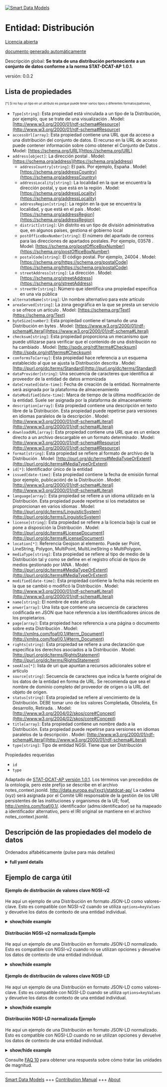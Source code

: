 <!-- 10-Header -->
    
[![Smart Data Models](https://smartdatamodels.org/wp-content/uploads/2022/01/SmartDataModels_logo.png "Logo")](https://smartdatamodels.org)    

Entidad: Distribución    
=====================
<!-- /10-Header -->
    
<!-- 15-License -->
    

[Licencia abierta](https://github.com/smart-data-models//dataModel.STAT-DCAT-AP/blob/master/Distribution/LICENSE.md)    

[documento generado automáticamente](https://docs.google.com/presentation/d/e/2PACX-1vTs-Ng5dIAwkg91oTTUdt8ua7woBXhPnwavZ0FxgR8BsAI_Ek3C5q97Nd94HS8KhP-r_quD4H0fgyt3/pub?start=false&loop=false&delayms=3000#slide=id.gb715ace035_0_60)    
<!-- /15-License -->
    
<!-- 20-Description -->
    

Descripción global: **Se trata de una distribución perteneciente a un conjunto de datos conforme a la norma STAT-DCAT-AP 1.0.1**.    

versión: 0.0.2    
<!-- /20-Description -->
    
<!-- 30-PropertiesList -->
    

## Lista de propiedades    

<sup><sub>[*] Si no hay un tipo en un atributo es porque puede tener varios tipos o diferentes formatos/patrones</sub></sup>.    
- `Type[string]`: Esta propiedad está vinculada a un tipo de la Distribución, por ejemplo, que se trate de una visualización  . Model: [http://www.w3.org/2000/01/rdf-schema#Resource](http://www.w3.org/2000/01/rdf-schema#Resource)
- `accessUrl[array]`: Esta propiedad contiene una URL que da acceso a una distribución del conjunto de datos. El recurso en la URL de acceso puede contener información sobre cómo obtener el Conjunto de Datos  . Model: [https://schema.org/URL](https://schema.org/URL)
- `address[object]`: La dirección postal  . Model: [https://schema.org/address](https://schema.org/address)
	- `addressCountry[string]`: El país. Por ejemplo, España  . Model: [https://schema.org/addressCountry](https://schema.org/addressCountry)    
	- `addressLocality[string]`: La localidad en la que se encuentra la dirección postal, y que está en la región  . Model: [https://schema.org/addressLocality](https://schema.org/addressLocality)    
	- `addressRegion[string]`: La región en la que se encuentra la localidad, y que está en el país  . Model: [https://schema.org/addressRegion](https://schema.org/addressRegion)    
	- `district[string]`: Un distrito es un tipo de división administrativa que, en algunos países, gestiona el gobierno local      
	- `postOfficeBoxNumber[string]`: El número del apartado de correos para las direcciones de apartados postales. Por ejemplo, 03578  . Model: [https://schema.org/postOfficeBoxNumber](https://schema.org/postOfficeBoxNumber)    
	- `postalCode[string]`: El código postal. Por ejemplo, 24004  . Model: [https://schema.org/https://schema.org/postalCode](https://schema.org/https://schema.org/postalCode)    
	- `streetAddress[string]`: La dirección  . Model: [https://schema.org/streetAddress](https://schema.org/streetAddress)    
	- `streetNr[string]`: Número que identifica una propiedad específica en una vía pública      
- `alternateName[string]`: Un nombre alternativo para este artículo  
- `areaServed[string]`: La zona geográfica en la que se presta un servicio o se ofrece un artículo  . Model: [https://schema.org/Text](https://schema.org/Text)
- `byteSize[number]`: Esta propiedad contiene el tamaño de una Distribución en bytes  . Model: [https://www.w3.org/2000/01/rdf-schema#Literal](https://www.w3.org/2000/01/rdf-schema#Literal)
- `checksum[string]`: Esta propiedad proporciona un mecanismo que puede utilizarse para verificar que el contenido de una distribución no ha cambiado  . Model: [http://spdx.org/rdf/terms#Checksum](http://spdx.org/rdf/terms#Checksum)
- `conformsTo[array]`: Esta propiedad hace referencia a un esquema establecido al que se ajusta la Distribución descrita  . Model: [http://purl.org/dc/terms/Standard](http://purl.org/dc/terms/Standard)
- `dataProvider[string]`: Una secuencia de caracteres que identifica al proveedor de la entidad de datos armonizada  
- `dateCreated[date-time]`: Fecha de creación de la entidad. Normalmente será asignada por la plataforma de almacenamiento  
- `dateModified[date-time]`: Marca de tiempo de la última modificación de la entidad. Suele ser asignada por la plataforma de almacenamiento  
- `description[array]`: Esta propiedad contiene una descripción en texto libre de la Distribución. Esta propiedad puede repetirse para versiones en idiomas paralelos de la descripción  . Model: [http://www.w3.org/2000/01/rdf-schema#Literal](http://www.w3.org/2000/01/rdf-schema#Literal)
- `downloadURL[array]`: Esta propiedad contiene una URL que es un enlace directo a un archivo descargable en un formato determinado  . Model: [http://www.w3.org/2000/01/rdf-schema#Resource](http://www.w3.org/2000/01/rdf-schema#Resource)
- `format[string]`: Esta propiedad se refiere al formato de archivo de la Distribución  . Model: [http://purl.org/dc/terms#MediaTypeOrExtent](http://purl.org/dc/terms#MediaTypeOrExtent)
- `id[*]`: Identificador único de la entidad  
- `issued[date-time]`: Esta propiedad contiene la fecha de emisión formal (por ejemplo, publicación) de la Distribución  . Model: [http://www.w3.org/2000/01/rdf-schema#Literal](http://www.w3.org/2000/01/rdf-schema#Literal)
- `language[array]`: Esta propiedad se refiere a un idioma utilizado en la Distribución. Esta propiedad puede repetirse si los metadatos se proporcionan en varios idiomas  . Model: [http://purl.org/dc/terms/LinguisticSystem](http://purl.org/dc/terms/LinguisticSystem)
- `license[string]`: Esta propiedad se refiere a la licencia bajo la cual se pone a disposición la Distribución  . Model: [http://purl.org/dc/terms#LicenseDocument](http://purl.org/dc/terms#LicenseDocument)
- `location[*]`: Referencia Geojson al elemento. Puede ser Point, LineString, Polygon, MultiPoint, MultiLineString o MultiPolygon.  
- `mediaType[string]`: Esta propiedad se refiere al tipo de medio de la Distribución tal y como se define en el registro oficial de tipos de medios gestionado por IANA  . Model: [http://purl.org/dc/terms#MediaTypeOrExtent](http://purl.org/dc/terms#MediaTypeOrExtent)
- `modified[date-time]`: Esta propiedad contiene la fecha más reciente en la que se cambió o modificó la Distribución  . Model: [http://www.w3.org/2000/01/rdf-schema#Literal](http://www.w3.org/2000/01/rdf-schema#Literal)
- `name[string]`: El nombre de este artículo  
- `onwer[array]`: Una lista que contiene una secuencia de caracteres codificada en JSON que hace referencia a los identificadores únicos de los propietarios.  
- `page[array]`: Esta propiedad hace referencia a una página o documento sobre esta Distribución  . Model: [http://xmlns.com/foaf/0.1/#term_Document](http://xmlns.com/foaf/0.1/#term_Document)
- `rights[string]`: Esta propiedad se refiere a una declaración que especifica los derechos asociados a la Distribución  . Model: [http://purl.org/dc/terms/RightsStatement](http://purl.org/dc/terms/RightsStatement)
- `seeAlso[*]`: lista de uri que apuntan a recursos adicionales sobre el artículo  
- `source[string]`: Secuencia de caracteres que indica la fuente original de los datos de la entidad en forma de URL. Se recomienda que sea el nombre de dominio completo del proveedor de origen o la URL del objeto de origen.  
- `status[string]`: Esta propiedad se refiere al vencimiento de la Distribución. DEBE tomar uno de los valores Completada, Obsoleta, En desarrollo, Retirada.  . Model: [http://www.w3.org/2004/02/skos/core#Concept](http://www.w3.org/2004/02/skos/core#Concept)
- `title[array]`: Esta propiedad contiene un nombre dado a la Distribución. Esta propiedad puede repetirse para versiones en idiomas paralelos de la descripción  . Model: [http://www.w3.org/2000/01/rdf-schema#Literal](http://www.w3.org/2000/01/rdf-schema#Literal)
- `type[string]`: Tipo de entidad NGSI. Tiene que ser Distribución  
<!-- /30-PropertiesList -->
    
<!-- 35-RequiredProperties -->
    

Propiedades requeridas    
- `id`  
- `type`  
<!-- /35-RequiredProperties -->
    
<!-- 40-RequiredProperties -->
    

Adaptado de [STAT-DCAT-AP versión 1.0.1](https://joinup.ec.europa.eu/sites/default/files/distribution/access_url/2019-05/0812e528-c428-4832-b674-d5b9c68d1b42/StatDCAT-AP_1.0.1.pdf). Los términos van precedidos de la ontología, pero este prefijo se describe en el archivo notes_context.jsonld. http://data.europa.eu/(xyz)/statdcat-ap/ La cadena (xyz) será asignada por el Comité URI responsable de la gestión de los URI persistentes de las instituciones y organismos de la UE; foaf, http://xmlns.com/foaf/0.1/. identificador (adms:identificador) se ha mapeado a identificador alternativo, pero el IRI original se mantiene en el archivo notes_context.jsonld.    
<!-- /40-RequiredProperties -->
    
<!-- 50-DataModelHeader -->
    

## Descripción de las propiedades del modelo de datos    

Ordenados alfabéticamente (pulse para más detalles)    
<!-- /50-DataModelHeader -->
    
<!-- 60-ModelYaml -->
    
<details><summary><strong>full yaml details</strong></summary>      

```yaml    
Distribution:      
  description: This is a distribution belonging ot a dataset according to the STAT-DCAT-AP standard 1.0.1      
  properties:      
    Type:      
      description: 'This property links to a type of the Distribution, e.g. that it is a visualisation'      
      type: string      
      x-ngsi:      
        model: "http://www.w3.org/2000/01/rdf-schema#Resource"      
        type: Property      
    accessUrl:      
      description: This property contains a URL that gives access to a Distribution of the Dataset. The resource at the access URL may contain information about how to get the Dataset      
      items:      
        minItems: 1      
        type: string      
      type: array      
      x-ngsi:      
        model: https://schema.org/URL      
        type: Property      
    address:      
      description: The mailing address      
      properties:      
        addressCountry:      
          description: 'The country. For example, Spain'      
          type: string      
          x-ngsi:      
            model: https://schema.org/addressCountry      
            type: Property      
        addressLocality:      
          description: 'The locality in which the street address is, and which is in the region'      
          type: string      
          x-ngsi:      
            model: https://schema.org/addressLocality      
            type: Property      
        addressRegion:      
          description: 'The region in which the locality is, and which is in the country'      
          type: string      
          x-ngsi:      
            model: https://schema.org/addressRegion      
            type: Property      
        district:      
          description: 'A district is a type of administrative division that, in some countries, is managed by the local government'      
          type: string      
          x-ngsi:      
            type: Property      
        postOfficeBoxNumber:      
          description: 'The post office box number for PO box addresses. For example, 03578'      
          type: string      
          x-ngsi:      
            model: https://schema.org/postOfficeBoxNumber      
            type: Property      
        postalCode:      
          description: 'The postal code. For example, 24004'      
          type: string      
          x-ngsi:      
            model: https://schema.org/https://schema.org/postalCode      
            type: Property      
        streetAddress:      
          description: The street address      
          type: string      
          x-ngsi:      
            model: https://schema.org/streetAddress      
            type: Property      
        streetNr:      
          description: Number identifying a specific property on a public street      
          type: string      
          x-ngsi:      
            type: Property      
      type: object      
      x-ngsi:      
        model: https://schema.org/address      
        type: Property      
    alternateName:      
      description: An alternative name for this item      
      type: string      
      x-ngsi:      
        type: Property      
    areaServed:      
      description: The geographic area where a service or offered item is provided      
      type: string      
      x-ngsi:      
        model: https://schema.org/Text      
        type: Property      
    byteSize:      
      description: This property contains the size of a Distribution in bytes      
      type: number      
      x-ngsi:      
        model: "https://www.w3.org/2000/01/rdf-schema#Literal"      
        type: Property      
    checksum:      
      description: This property provides a mechanism that can be used to verify that the contents of a distribution have not changed      
      type: string      
      x-ngsi:      
        model: "http://spdx.org/rdf/terms#Checksum"      
        type: Property      
    conformsTo:      
      description: This property refers to an established schema to which the described Distribution conforms      
      items:      
        description: Every rule o standard the distribution complies with      
        type: string      
        x-ngsi:      
          type: Property      
      type: array      
      x-ngsi:      
        model: http://purl.org/dc/terms/Standard      
        type: Property      
    dataProvider:      
      description: A sequence of characters identifying the provider of the harmonised data entity      
      type: string      
      x-ngsi:      
        type: Property      
    dateCreated:      
      description: Entity creation timestamp. This will usually be allocated by the storage platform      
      format: date-time      
      type: string      
      x-ngsi:      
        type: Property      
    dateModified:      
      description: Timestamp of the last modification of the entity. This will usually be allocated by the storage platform      
      format: date-time      
      type: string      
      x-ngsi:      
        type: Property      
    description:      
      description: This property contains a free-text account of the Distribution. This property can be repeated for parallel language versions of the description      
      items:      
        description: Every description of the distribution in a language      
        type: string      
        x-ngsi:      
          type: Property      
      type: array      
      x-ngsi:      
        model: "http://www.w3.org/2000/01/rdf-schema#Literal"      
        type: Property      
    downloadURL:      
      description: This property contains a URL that is a direct link to a downloadable file in a given format      
      items:      
        description: Every URL available for downloading      
        format: uri      
        type: string      
        x-ngsi:      
          type: Property      
      type: array      
      x-ngsi:      
        model: "http://www.w3.org/2000/01/rdf-schema#Resource"      
        type: Property      
    format:      
      description: This property refers to the file format of the Distribution      
      type: string      
      x-ngsi:      
        model: "http://purl.org/dc/terms#MediaTypeOrExtent"      
        type: Property      
    id:      
      anyOf:      
        - description: Identifier format of any NGSI entity      
          maxLength: 256      
          minLength: 1      
          pattern: ^[\w\-\.\{\}\$\+\*\[\]`|~^@!,:\\]+$      
          type: string      
          x-ngsi:      
            type: Property      
        - description: Identifier format of any NGSI entity      
          format: uri      
          type: string      
          x-ngsi:      
            type: Property      
      description: Unique identifier of the entity      
      x-ngsi:      
        type: Property      
    issued:      
      description: 'This property contains the date of formal issuance (e.g., publication) of the Distribution'      
      format: date-time      
      type: string      
      x-ngsi:      
        model: "http://www.w3.org/2000/01/rdf-schema#Literal"      
        type: Property      
    language:      
      description: This property refers to a language used in the Distribution. This property can be repeated if the metadata is provided in multiple languages      
      items:      
        type: string      
      type: array      
      x-ngsi:      
        model: http://purl.org/dc/terms/LinguisticSystem      
        type: Property      
    license:      
      description: This property refers to the licence under which the Distribution is made available      
      type: string      
      x-ngsi:      
        model: "http://purl.org/dc/terms#LicenseDocument"      
        type: Property      
    location:      
      description: 'Geojson reference to the item. It can be Point, LineString, Polygon, MultiPoint, MultiLineString or MultiPolygon'      
      oneOf:      
        - description: Geojson reference to the item. Point      
          properties:      
            bbox:      
              items:      
                type: number      
              minItems: 4      
              type: array      
            coordinates:      
              items:      
                type: number      
              minItems: 2      
              type: array      
            type:      
              enum:      
                - Point      
              type: string      
          required:      
            - type      
            - coordinates      
          title: GeoJSON Point      
          type: object      
          x-ngsi:      
            type: GeoProperty      
        - description: Geojson reference to the item. LineString      
          properties:      
            bbox:      
              items:      
                type: number      
              minItems: 4      
              type: array      
            coordinates:      
              items:      
                items:      
                  type: number      
                minItems: 2      
                type: array      
              minItems: 2      
              type: array      
            type:      
              enum:      
                - LineString      
              type: string      
          required:      
            - type      
            - coordinates      
          title: GeoJSON LineString      
          type: object      
          x-ngsi:      
            type: GeoProperty      
        - description: Geojson reference to the item. Polygon      
          properties:      
            bbox:      
              items:      
                type: number      
              minItems: 4      
              type: array      
            coordinates:      
              items:      
                items:      
                  items:      
                    type: number      
                  minItems: 2      
                  type: array      
                minItems: 4      
                type: array      
              type: array      
            type:      
              enum:      
                - Polygon      
              type: string      
          required:      
            - type      
            - coordinates      
          title: GeoJSON Polygon      
          type: object      
          x-ngsi:      
            type: GeoProperty      
        - description: Geojson reference to the item. MultiPoint      
          properties:      
            bbox:      
              items:      
                type: number      
              minItems: 4      
              type: array      
            coordinates:      
              items:      
                items:      
                  type: number      
                minItems: 2      
                type: array      
              type: array      
            type:      
              enum:      
                - MultiPoint      
              type: string      
          required:      
            - type      
            - coordinates      
          title: GeoJSON MultiPoint      
          type: object      
          x-ngsi:      
            type: GeoProperty      
        - description: Geojson reference to the item. MultiLineString      
          properties:      
            bbox:      
              items:      
                type: number      
              minItems: 4      
              type: array      
            coordinates:      
              items:      
                items:      
                  items:      
                    type: number      
                  minItems: 2      
                  type: array      
                minItems: 2      
                type: array      
              type: array      
            type:      
              enum:      
                - MultiLineString      
              type: string      
          required:      
            - type      
            - coordinates      
          title: GeoJSON MultiLineString      
          type: object      
          x-ngsi:      
            type: GeoProperty      
        - description: Geojson reference to the item. MultiLineString      
          properties:      
            bbox:      
              items:      
                type: number      
              minItems: 4      
              type: array      
            coordinates:      
              items:      
                items:      
                  items:      
                    items:      
                      type: number      
                    minItems: 2      
                    type: array      
                  minItems: 4      
                  type: array      
                type: array      
              type: array      
            type:      
              enum:      
                - MultiPolygon      
              type: string      
          required:      
            - type      
            - coordinates      
          title: GeoJSON MultiPolygon      
          type: object      
          x-ngsi:      
            type: GeoProperty      
      x-ngsi:      
        type: GeoProperty      
    mediaType:      
      description: This property refers to the media type of the Distribution as defined in the official register of media types managed by IANA      
      type: string      
      x-ngsi:      
        model: "http://purl.org/dc/terms#MediaTypeOrExtent"      
        type: Property      
    modified:      
      description: This property contains the most recent date on which the Distribution was changed or modified      
      format: date-time      
      type: string      
      x-ngsi:      
        model: "http://www.w3.org/2000/01/rdf-schema#Literal"      
        type: Property      
    name:      
      description: The name of this item      
      type: string      
      x-ngsi:      
        type: Property      
    owner:      
      description: A List containing a JSON encoded sequence of characters referencing the unique Ids of the owner(s)      
      items:      
        anyOf:      
          - description: Identifier format of any NGSI entity      
            maxLength: 256      
            minLength: 1      
            pattern: ^[\w\-\.\{\}\$\+\*\[\]`|~^@!,:\\]+$      
            type: string      
            x-ngsi:      
              type: Property      
          - description: Identifier format of any NGSI entity      
            format: uri      
            type: string      
            x-ngsi:      
              type: Property      
        description: Unique identifier of the entity      
        x-ngsi:      
          type: Property      
      type: array      
      x-ngsi:      
        type: Property      
    page:      
      description: This property refers to a page or document about this Distribution      
      items:      
        description: Every page providing information about the distribution      
        type: string      
        x-ngsi:      
          type: Property      
      type: array      
      x-ngsi:      
        model: "http://xmlns.com/foaf/0.1/#term_Document"      
        type: Property      
    rights:      
      description: This property refers to a statement that specifies rights associated with the Distribution      
      type: string      
      x-ngsi:      
        model: http://purl.org/dc/terms/RightsStatement      
        type: Property      
    seeAlso:      
      description: list of uri pointing to additional resources about the item      
      oneOf:      
        - items:      
            format: uri      
            type: string      
          minItems: 1      
          type: array      
        - format: uri      
          type: string      
      x-ngsi:      
        type: Property      
    source:      
      description: 'A sequence of characters giving the original source of the entity data as a URL. Recommended to be the fully qualified domain name of the source provider, or the URL to the source object'      
      type: string      
      x-ngsi:      
        type: Property      
    status:      
      description: 'This property refers to the maturity of the Distribution. It MUST take one of the values Completed, Deprecated, Under Development, Withdrawn'      
      enum:      
        - Completed      
        - Deprecated      
        - Under Development      
        - Withdrawn      
      type: string      
      x-ngsi:      
        model: "http://www.w3.org/2004/02/skos/core#Concept"      
        type: Property      
    title:      
      description: This property contains a name given to the Distribution. This property can be repeated for parallel language versions of the description      
      items:      
        type: string      
      type: array      
      x-ngsi:      
        model: "http://www.w3.org/2000/01/rdf-schema#Literal"      
        type: Property      
    type:      
      description: NGSI entity type. It has to be Distribution      
      enum:      
        - Distribution      
      type: string      
      x-ngsi:      
        type: Property      
  required:      
    - id      
    - type      
  type: object      
  x-derived-from: https://joinup.ec.europa.eu/sites/default/files/distribution/access_url/2019-05/0812e528-c428-4832-b674-d5b9c68d1b42/StatDCAT-AP_1.0.1.pdf      
  x-disclaimer: 'Redistribution and use in source and binary forms, with or without modification, are permitted  provided that the license conditions are met. Copyleft (c) 2022 Contributors to Smart Data Models Program'      
  x-license-url: https://github.com/smart-data-models/dataModel.STAT-DCAT-AP/blob/master/Distribution/LICENSE.md      
  x-model-schema: https://smart-data-models.github.io/dataModel.STAT-DCAT-AP/Distribution/schema.json      
  x-model-tags: INTERSTAT      
  x-version: 0.0.2      
```    
</details>      
<!-- /60-ModelYaml -->
    
<!-- 70-MiddleNotes -->
    
<!-- /70-MiddleNotes -->
    
<!-- 80-Examples -->
    

## Ejemplo de carga útil    

#### Ejemplo de distribución de valores clave NGSI-v2    

He aquí un ejemplo de una Distribución en formato JSON-LD como valores-clave. Esto es compatible con NGSI-v2 cuando se utiliza `options=keyValues` y devuelve los datos de contexto de una entidad individual.    
<details><summary><strong>show/hide example</strong></summary>      

```json  

{  
  "id": "urn:ngsi-ld:Distribution:id:LVVL:16506295",  
  "type": "Distribution",  
  "dateCreated": "2008-02-15T20:13:19Z",  
  "dateModified": "2020-05-07T09:44:12Z",  
  "source": "",  
  "name": "",  
  "alternateName": "",  
  "description": [  
    "Distribution of statistical data observations"  
  ],  
  "dataProvider": "Statistical source.",  
  "owner": [  
    "urn:ngsi-ld:Distribution:items:HBYW:15307384",  
    "urn:ngsi-ld:Distribution:items:XXDI:67367024"  
  ],  
  "seeAlso": [  
    "urn:ngsi-ld:Distribution:items:DRHQ:77720826"  
  ],  
  "location": {  
    "type": "Point",  
    "coordinates": [  
      52.5209531,  
      13.3256918  
    ]  
  },  
  "address": {  
    "streetAddress": "Franklinstrasse 13",  
    "addressLocality": "Berlin",  
    "addressRegion": "Berlin",  
    "addressCountry": "Germany",  
    "postalCode": "10587",  
    "postOfficeBoxNumber": "",  
    "streetNr": "13",  
    "district": ""  
  },  
  "areaServed": "",  
  "dataset": "urn:ngsi-ld:Catalogue:dataset:TPAD:93995192",  
  "publisher": "Interstat project",  
  "title": [  
    "demographic dataset",  
    "Dataset demografico"  
  ],  
  "homepage": "https://cef-interstat.eu/",  
  "language": [  
    "EN",  
    "SP"  
  ],  
  "licence": "Financial break course now will bring nation.",  
  "releaseDate": "2023-04-08T01:19:50Z",  
  "themes": [  
    "Demography",  
    "Social movements"  
  ],  
  "modified": "2023-05-09T04:54:24Z",  
  "hasPart": "urn:ngsi-ld:Distribution:hasPart:MESA:97735762",  
  "isPartOf": "urn:ngsi-ld:Distribution:isPartOf:JCBS:21034868",  
  "record": "urn:ngsi-ld:Distribution:record:KLPV:86778952",  
  "rights": "open license",  
  "spatial_geographic": [  
    {  
      "type": "Point",  
      "coordinates": [  
        276.5,  
        95.6  
      ],  
      "bbox": [  
        34.9,  
        283.8,  
        861.1,  
        311.7  
      ]  
    },  
    {  
      "type": "Point",  
      "coordinates": [  
        311.1,  
        805.7  
      ],  
      "bbox": [  
        434.9,  
        913.1,  
        618.1,  
        424.5  
      ]  
    }  
  ]  
}  
```  
</details>    

#### Distribución NGSI-v2 normalizada Ejemplo    

He aquí un ejemplo de una Distribución en formato JSON-LD normalizado. Esto es compatible con NGSI-v2 cuando no se utilizan opciones y devuelve los datos de contexto de una entidad individual.    
<details><summary><strong>show/hide example</strong></summary>      

```json  

{  
  "id": "urn:ngsi-ld:Catalogue:id:LVVL:16506295",  
  "type": "Distribution",  
  "accessUrl": {  
    "type": "StructuredValue",  
    "value": [  
      "http://127.0.0.1:1026/ngsi-ld/v1/entities?type=https://smartdatamodels.org/dataModel.SDMX/Observation"  
    ]  
  },  
  "format": {  
    "type": "Text",  
    "value": "JSON_LD"  
  },  
  "status": {  
    "type": "Text",  
    "value": "Completed"  
  },  
  "dateCreated": {  
    "type": "DateTime",  
    "value": "2008-02-15T20:13:19Z"  
  },  
  "dateModified": {  
    "type": "DateTime",  
    "value": "2020-05-07T09:44:12Z"  
  },  
  "source": {  
    "type": "Text",  
    "value": ""  
  },  
  "name": {  
    "type": "Text",  
    "value": ""  
  },  
  "alternateName": {  
    "type": "Text",  
    "value": ""  
  },  
  "description": {  
    "type": "StructuredValue",  
    "value": [  
      "Distribution of statistical data observations"  
    ]  
  },  
  "dataProvider": {  
    "type": "Text",  
    "value": "Statistical source."  
  },  
  "owner": {  
    "type": "StructuredValue",  
    "value": [  
      "urn:ngsi-ld:Catalogue:items:HBYW:15307384",  
      "urn:ngsi-ld:Catalogue:items:XXDI:67367024"  
    ]  
  },  
  "seeAlso": {  
    "type": "StructuredValue",  
    "value": [  
      "urn:ngsi-ld:Catalogue:items:DRHQ:77720826"  
    ]  
  },  
  "location": {  
    "type": "geo:json",  
    "value": {  
      "type": "Point",  
      "coordinates": [  
        52.5209531,  
        13.3256918  
      ]  
    }  
  },  
  "address": {  
    "type": "StructuredValue",  
    "value": {  
      "streetAddress": "Franklinstrasse 13",  
      "addressLocality": "Berlin",  
      "addressRegion": "Berlin",  
      "addressCountry": "Germany",  
      "postalCode": "10587",  
      "postOfficeBoxNumber": "",  
      "streetNr": "13",  
      "district": ""  
    }  
  },  
  "areaServed": {  
    "type": "Text",  
    "value": ""  
  },  
  "dataset": {  
    "type": "Text",  
    "value": "urn:ngsi-ld:Catalogue:dataset:TPAD:93995192"  
  },  
  "publisher": {  
    "type": "Text",  
    "value": "Interstat project"  
  },  
  "title": {  
    "type": "StructuredValue",  
    "value": [  
      "demographic dataset",  
      "Dataset demografico"  
    ]  
  },  
  "homepage": {  
    "type": "Text",  
    "value": "https://cef-interstat.eu/"  
  },  
  "language": {  
    "type": "StructuredValue",  
    "value": [  
      "en",  
      "fr"  
    ]  
  },  
  "licence": {  
    "type": "Text",  
    "value": "Financial break course now will bring nation."  
  },  
  "releaseDate": {  
    "type": "DateTime",  
    "value": "2023-04-08T01:19:50Z"  
  },  
  "themes": {  
    "type": "StructuredValue",  
    "value": [  
      "Demography",  
      "Social movements"  
    ]  
  },  
  "modified": {  
    "type": "DateTime",  
    "value": "2023-05-09T04:54:24Z"  
  },  
  "hasPart": {  
    "type": "Text",  
    "value": "urn:ngsi-ld:Catalogue:hasPart:MESA:97735762"  
  },  
  "isPartOf": {  
    "type": "Text",  
    "value": "urn:ngsi-ld:Catalogue:isPartOf:JCBS:21034868"  
  },  
  "record": {  
    "type": "Text",  
    "value": "urn:ngsi-ld:Catalogue:record:KLPV:86778952"  
  },  
  "rights": {  
    "type": "Text",  
    "value": "open license"  
  },  
  "spatial_geographic": {  
    "type": "StructuredValue",  
    "value": [  
      {  
        "type": "Point",  
        "coordinates": [  
          276.5,  
          95.6  
        ],  
        "bbox": [  
          34.9,  
          283.8,  
          861.1,  
          311.7  
        ]  
      },  
      {  
        "type": "Point",  
        "coordinates": [  
          311.1,  
          805.7  
        ],  
        "bbox": [  
          434.9,  
          913.1,  
          618.1,  
          424.5  
        ]  
      }  
    ]  
  }  
}  
```  
</details>    

#### Ejemplo de distribución de valores clave NGSI-LD    

He aquí un ejemplo de una Distribución en formato JSON-LD como valores-clave. Esto es compatible con NGSI-LD cuando se utiliza `options=keyValues` y devuelve los datos de contexto de una entidad individual.    
<details><summary><strong>show/hide example</strong></summary>      

```json  

{  
  "id": "urn:ngsi-ld:Catalogue:id:LVVL:16506295",  
  "type": "Distribution",  
  "accessUrl": [  
    "http://127.0.0.1:1026/ngsi-ld/v1/entities?type=https://smartdatamodels.org/dataModel.SDMX/Observation"  
  ],  
  "format": "JSON_LD",  
  "status": "Completed",  
  "dateCreated": "2008-02-15T20:13:19Z",  
  "dateModified": "2020-05-07T09:44:12Z",  
  "source": "",  
  "name": "",  
  "alternateName": "",  
  "description": [  
    "Distribution of statistical data observations"  
  ],  
  "dataProvider": "Statistical source.",  
  "owner": [  
    "urn:ngsi-ld:Catalogue:items:HBYW:15307384",  
    "urn:ngsi-ld:Catalogue:items:XXDI:67367024"  
  ],  
  "seeAlso": [  
    "urn:ngsi-ld:Catalogue:items:DRHQ:77720826"  
  ],  
  "location": {  
    "type": "Point",  
    "coordinates": [  
      52.5209531,  
      13.3256918  
    ]  
  },  
  "address": {  
    "streetAddress": "Franklinstrasse 13",  
    "addressLocality": "Berlin",  
    "addressRegion": "Berlin",  
    "addressCountry": "Germany",  
    "postalCode": "10587",  
    "postOfficeBoxNumber": "",  
    "streetNr": "13",  
    "district": ""  
  },  
  "areaServed": "",  
  "dataset": "urn:ngsi-ld:Catalogue:dataset:TPAD:93995192",  
  "publisher": "Interstat project",  
  "title": [  
    "demographic dataset",  
    "Dataset demografico"  
  ],  
  "homepage": "https://cef-interstat.eu/",  
  "language": [  
    "en",  
    "fr"  
  ],  
  "licence": "Financial break course now will bring nation.",  
  "releaseDate": "2023-04-08T01:19:50Z",  
  "themes": [  
    "Demography",  
    "Social movements"  
  ],  
  "modified": "2023-05-09T04:54:24Z",  
  "hasPart": "urn:ngsi-ld:Catalogue:hasPart:MESA:97735762",  
  "isPartOf": "urn:ngsi-ld:Catalogue:isPartOf:JCBS:21034868",  
  "record": "urn:ngsi-ld:Catalogue:record:KLPV:86778952",  
  "rights": "open license",  
  "spatial_geographic": [  
    {  
      "type": "Point",  
      "coordinates": [  
        276.5,  
        95.6  
      ],  
      "bbox": [  
        34.9,  
        283.8,  
        861.1,  
        311.7  
      ]  
    },  
    {  
      "type": "Point",  
      "coordinates": [  
        311.1,  
        805.7  
      ],  
      "bbox": [  
        434.9,  
        913.1,  
        618.1,  
        424.5  
      ]  
    }  
  ],  
  "@context": [  
    "https://raw.githubusercontent.com/smart-data-models/dataModel.STAT-DCAT-AP/master/context.jsonld"  
  ]  
}  
```  
</details>    

#### Distribución NGSI-LD normalizada Ejemplo    

He aquí un ejemplo de una Distribución en formato JSON-LD normalizado. Esto es compatible con NGSI-LD cuando no se utilizan opciones y devuelve los datos de contexto de una entidad individual.    
<details><summary><strong>show/hide example</strong></summary>      

```json  

{  
  "id": "urn:ngsi-ld:Catalogue:id:LVVL:16506295",  
  "type": "Distribution",  
  "accessUrl": {  
    "type": "Property",  
    "value": [  
      "http://127.0.0.1:1026/ngsi-ld/v1/entities?type=https://smartdatamodels.org/dataModel.SDMX/Observation"  
    ]  
  },  
  "format": {  
    "type": "Property",  
    "value": "JSON_LD"  
  },  
  "status": {  
        "type": "Property",  
        "value": "Completed"  
    },  
  "dateCreated": {  
    "type": "Property",  
    "value": {  
      "@type": "DateTime",  
      "@value": "2008-02-15T20:13:19Z"  
    }  
  },  
  "dateModified": {  
    "type": "Property",  
    "value": {  
      "@type": "DateTime",  
      "@value": "2020-05-07T09:44:12Z"  
    }  
  },  
  "source": {  
    "type": "Property",  
    "value": ""  
  },  
  "name": {  
    "type": "Property",  
    "value": ""  
  },  
  "alternateName": {  
    "type": "Property",  
    "value": ""  
  },  
  "description": {  
    "type": "Property",  
    "value": [  
      "Distribution of statistical data observations"  
      ]  
  },  
  "dataProvider": {  
    "type": "Property",  
    "value": "Statistical source."  
  },  
  "owner": {  
    "type": "Property",  
    "value": [  
      "urn:ngsi-ld:Catalogue:items:HBYW:15307384",  
      "urn:ngsi-ld:Catalogue:items:XXDI:67367024"  
    ]  
  },  
  "seeAlso": {  
    "type": "Property",  
    "value": [  
      "urn:ngsi-ld:Catalogue:items:DRHQ:77720826"  
    ]  
  },  
  "location": {  
    "type": "Property",  
    "value": {  
      "type": "Point",  
      "coordinates": [  
        52.5209531,  
        13.3256918  
      ]  
    }  
  },  
  "address": {  
    "type": "Property",  
    "value": {  
      "streetAddress": "Franklinstrasse 13",  
      "addressLocality": "Berlin",  
      "addressRegion": "Berlin",  
      "addressCountry": "Germany",  
      "postalCode": "10587",  
      "postOfficeBoxNumber": "",  
      "streetNr": "13",  
      "district": ""  
    }  
  },  
  "areaServed": {  
    "type": "Property",  
    "value": ""  
  },  
  "dataset": {  
    "type": "object",  
    "value": "urn:ngsi-ld:Catalogue:dataset:TPAD:93995192"  
  },  
  "publisher": {  
    "type": "Property",  
    "value": "Interstat project"  
  },  
  "title": {  
    "type": "Property",  
    "value": [  
      "demographic dataset",  
      "Dataset demografico"  
    ]  
  },  
  "homepage": {  
    "type": "Property",  
    "value": "https://cef-interstat.eu/"  
  },  
  "language": {  
    "type": "Property",  
    "value": [  
      "en",  
      "fr"  
    ]  
  },  
  "license": {  
    "type": "Property",  
    "value": "Financial break course now will bring nation."  
  },  
  "issued": {  
    "type": "Property",  
    "value": {  
      "@type": "DateTime",  
      "@value": "2023-04-08T01:19:50Z"  
    }  
  },  
  "themes": {  
    "type": "Property",  
    "value": [  
      "Demography",  
      "Social movements"  
    ]  
  },  
  "modified": {  
    "type": "Property",  
    "value": {  
      "@type": "DateTime",  
      "@value": "2023-05-09T04:54:24Z"  
    }  
  },  
  "hasPart": {  
    "type": "object",  
    "value": "urn:ngsi-ld:Catalogue:hasPart:MESA:97735762"  
  },  
  "isPartOf": {  
    "type": "object",  
    "value": "urn:ngsi-ld:Catalogue:isPartOf:JCBS:21034868"  
  },  
  "record": {  
    "type": "object",  
    "value": "urn:ngsi-ld:Catalogue:record:KLPV:86778952"  
  },  
  "rights": {  
    "type": "Property",  
    "value": "open license"  
  },  
  "spatial_geographic": {  
    "type": "Property",  
    "value": [  
      {  
        "type": "Point",  
        "coordinates": [  
          276.5,  
          95.6  
        ],  
        "bbox": [  
          34.9,  
          283.8,  
          861.1,  
          311.7  
        ]  
      },  
      {  
        "type": "Point",  
        "coordinates": [  
          311.1,  
          805.7  
        ],  
        "bbox": [  
          434.9,  
          913.1,  
          618.1,  
          424.5  
        ]  
      }  
    ]  
  },  
  "@context": [  
    "https://raw.githubusercontent.com/smart-data-models/dataModel.STAT-DCAT-AP/master/context.jsonld"  
  ]  
}  
```  
</details><!-- /80-Examples -->
    
<!-- 90-FooterNotes -->
    
<!-- /90-FooterNotes -->
    
<!-- 95-Units -->
    

Consulte [FAQ 10](https://smartdatamodels.org/index.php/faqs/) para obtener una respuesta sobre cómo tratar las unidades de magnitud.    
<!-- /95-Units -->
    
<!-- 97-LastFooter -->
    
---    

[Smart Data Models](https://smartdatamodels.org) +++ [Contribution Manual](https://bit.ly/contribution_manual) +++ [About](https://bit.ly/Introduction_SDM)<!-- /97-LastFooter -->
    
